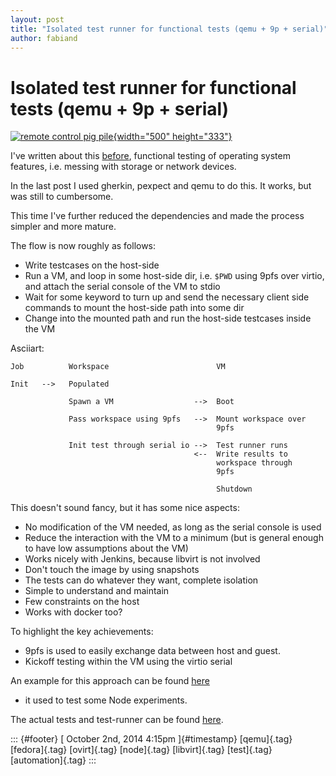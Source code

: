 ```yaml
---
layout: post
title: "Isolated test runner for functional tests (qemu + 9p + serial)"
author: fabiand
---
```



Isolated test runner for functional tests (qemu + 9p + serial)
==============================================================

[![remote control pig
pile](https://farm1.staticflickr.com/44/136216456_40df1bd6e1.jpg){width="500"
height="333"}](https://www.flickr.com/photos/redjar/136216456 "remote control pig pile by redjar, on Flickr")

I've written about this
[before](http://dummdida.tumblr.com/post/86583072660/automatic-testing-of-a-fedora-cloud-image-with-gherkin),
functional testing of operating system features, i.e. messing with
storage or network devices.

In the last post I used gherkin, pexpect and qemu to do this. It works,
but was still to cumbersome.

This time I've further reduced the dependencies and made the process
simpler and more mature.

The flow is now roughly as follows:

-   Write testcases on the host-side
-   Run a VM, and loop in some host-side dir, i.e. `$PWD` using 9pfs
    over virtio, and attach the serial console of the VM to stdio
-   Wait for some keyword to turn up and send the necessary client side
    commands to mount the host-side path into some dir
-   Change into the mounted path and run the host-side testcases inside
    the VM

Asciiart:

    Job          Workspace                        VM

    Init   -->   Populated

                 Spawn a VM                  -->  Boot

                 Pass workspace using 9pfs   -->  Mount workspace over
                                                  9pfs

                 Init test through serial io -->  Test runner runs
                                             <--  Write results to
                                                  workspace through
                                                  9pfs

                                                  Shutdown

This doesn't sound fancy, but it has some nice aspects:

-   No modification of the VM needed, as long as the serial console is
    used
-   Reduce the interaction with the VM to a minimum (but is general
    enough to have low assumptions about the VM)
-   Works nicely with Jenkins, because libvirt is not involved
-   Don't touch the image by using snapshots
-   The tests can do whatever they want, complete isolation
-   Simple to understand and maintain
-   Few constraints on the host
-   Works with docker too?

To highlight the key achievements:

-   9pfs is used to easily exchange data between host and guest.
-   Kickoff testing within the VM using the virtio serial

An example for this approach can be found
[here](http://jenkins.ovirt.org/job/fabiand_ovirt-node-tng_image_check_functional/)
- it used to test some Node experiments.

The actual tests and test-runner can be found
[here](https://github.com/fabiand/imgbased/tree/master/tests/runtime).

::: {#footer}
[ October 2nd, 2014 4:15pm ]{#timestamp} [qemu]{.tag} [fedora]{.tag}
[ovirt]{.tag} [node]{.tag} [libvirt]{.tag} [test]{.tag}
[automation]{.tag}
:::
